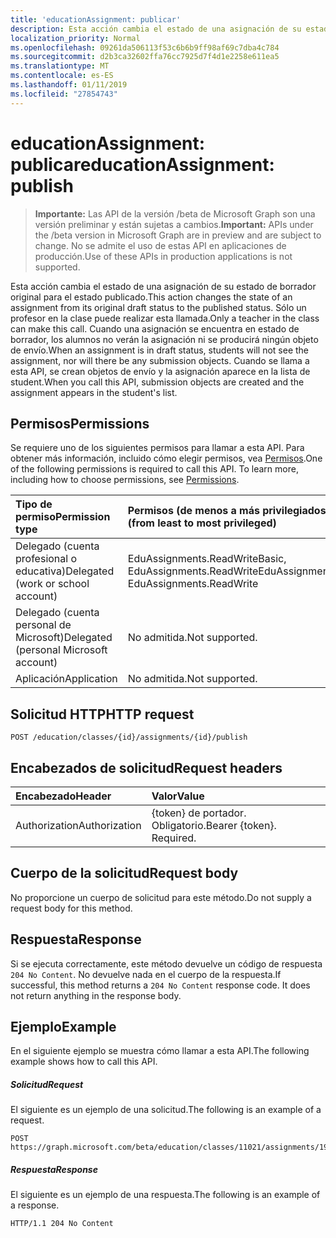 ```yaml
---
title: 'educationAssignment: publicar'
description: Esta acción cambia el estado de una asignación de su estado de borrador original para el estado publicado. Sólo un profesor en la clase puede realizar esta llamada. Cuando una asignación se encuentra en estado de borrador, los alumnos no verán la asignación ni se producirá ningún objeto de envío. Cuando se llama a esta API, se crean objetos de envío y la asignación aparece en la lista de student.
localization_priority: Normal
ms.openlocfilehash: 09261da506113f53c6b6b9ff98af69c7dba4c784
ms.sourcegitcommit: d2b3ca32602ffa76cc7925d7f4d1e2258e611ea5
ms.translationtype: MT
ms.contentlocale: es-ES
ms.lasthandoff: 01/11/2019
ms.locfileid: "27854743"
---
```

# <a name="educationassignment-publish"></a><span data-ttu-id="e98a9-106">educationAssignment: publicar</span><span class="sxs-lookup"><span data-stu-id="e98a9-106">educationAssignment: publish</span></span>

> <span data-ttu-id="e98a9-107">**Importante:** Las API de la versión /beta de Microsoft Graph son una versión preliminar y están sujetas a cambios.</span><span class="sxs-lookup"><span data-stu-id="e98a9-107">**Important:** APIs under the /beta version in Microsoft Graph are in preview and are subject to change.</span></span> <span data-ttu-id="e98a9-108">No se admite el uso de estas API en aplicaciones de producción.</span><span class="sxs-lookup"><span data-stu-id="e98a9-108">Use of these APIs in production applications is not supported.</span></span>

<span data-ttu-id="e98a9-109">Esta acción cambia el estado de una asignación de su estado de borrador original para el estado publicado.</span><span class="sxs-lookup"><span data-stu-id="e98a9-109">This action changes the state of an assignment from its original draft status to the published status.</span></span> <span data-ttu-id="e98a9-110">Sólo un profesor en la clase puede realizar esta llamada.</span><span class="sxs-lookup"><span data-stu-id="e98a9-110">Only a teacher in the class can make this call.</span></span> <span data-ttu-id="e98a9-111">Cuando una asignación se encuentra en estado de borrador, los alumnos no verán la asignación ni se producirá ningún objeto de envío.</span><span class="sxs-lookup"><span data-stu-id="e98a9-111">When an assignment is in draft status, students will not see the assignment, nor will there be any submission objects.</span></span> <span data-ttu-id="e98a9-112">Cuando se llama a esta API, se crean objetos de envío y la asignación aparece en la lista de student.</span><span class="sxs-lookup"><span data-stu-id="e98a9-112">When you call this API, submission objects are created and the assignment appears in the student's list.</span></span>

## <a name="permissions"></a><span data-ttu-id="e98a9-113">Permisos</span><span class="sxs-lookup"><span data-stu-id="e98a9-113">Permissions</span></span>
<span data-ttu-id="e98a9-p104">Se requiere uno de los siguientes permisos para llamar a esta API. Para obtener más información, incluido cómo elegir permisos, vea [Permisos](/graph/permissions-reference).</span><span class="sxs-lookup"><span data-stu-id="e98a9-p104">One of the following permissions is required to call this API. To learn more, including how to choose permissions, see [Permissions](/graph/permissions-reference).</span></span>

|<span data-ttu-id="e98a9-116">Tipo de permiso</span><span class="sxs-lookup"><span data-stu-id="e98a9-116">Permission type</span></span>      | <span data-ttu-id="e98a9-117">Permisos (de menos a más privilegiados)</span><span class="sxs-lookup"><span data-stu-id="e98a9-117">Permissions (from least to most privileged)</span></span>              |
|:--------------------|:---------------------------------------------------------|
|<span data-ttu-id="e98a9-118">Delegado (cuenta profesional o educativa)</span><span class="sxs-lookup"><span data-stu-id="e98a9-118">Delegated (work or school account)</span></span> |  <span data-ttu-id="e98a9-119">EduAssignments.ReadWriteBasic, EduAssignments.ReadWrite</span><span class="sxs-lookup"><span data-stu-id="e98a9-119">EduAssignments.ReadWriteBasic, EduAssignments.ReadWrite</span></span>  |
|<span data-ttu-id="e98a9-120">Delegado (cuenta personal de Microsoft)</span><span class="sxs-lookup"><span data-stu-id="e98a9-120">Delegated (personal Microsoft account)</span></span> |  <span data-ttu-id="e98a9-121">No admitida.</span><span class="sxs-lookup"><span data-stu-id="e98a9-121">Not supported.</span></span>  |
|<span data-ttu-id="e98a9-122">Aplicación</span><span class="sxs-lookup"><span data-stu-id="e98a9-122">Application</span></span> | <span data-ttu-id="e98a9-123">No admitida.</span><span class="sxs-lookup"><span data-stu-id="e98a9-123">Not supported.</span></span> | 

## <a name="http-request"></a><span data-ttu-id="e98a9-124">Solicitud HTTP</span><span class="sxs-lookup"><span data-stu-id="e98a9-124">HTTP request</span></span>
<!-- { "blockType": "ignored" } -->
```http
POST /education/classes/{id}/assignments/{id}/publish

```
## <a name="request-headers"></a><span data-ttu-id="e98a9-125">Encabezados de solicitud</span><span class="sxs-lookup"><span data-stu-id="e98a9-125">Request headers</span></span>
| <span data-ttu-id="e98a9-126">Encabezado</span><span class="sxs-lookup"><span data-stu-id="e98a9-126">Header</span></span>       | <span data-ttu-id="e98a9-127">Valor</span><span class="sxs-lookup"><span data-stu-id="e98a9-127">Value</span></span> |
|:---------------|:--------|
| <span data-ttu-id="e98a9-128">Authorization</span><span class="sxs-lookup"><span data-stu-id="e98a9-128">Authorization</span></span>  | <span data-ttu-id="e98a9-p105">{token} de portador. Obligatorio.</span><span class="sxs-lookup"><span data-stu-id="e98a9-p105">Bearer {token}. Required.</span></span>  |

## <a name="request-body"></a><span data-ttu-id="e98a9-131">Cuerpo de la solicitud</span><span class="sxs-lookup"><span data-stu-id="e98a9-131">Request body</span></span>
<span data-ttu-id="e98a9-132">No proporcione un cuerpo de solicitud para este método.</span><span class="sxs-lookup"><span data-stu-id="e98a9-132">Do not supply a request body for this method.</span></span>

## <a name="response"></a><span data-ttu-id="e98a9-133">Respuesta</span><span class="sxs-lookup"><span data-stu-id="e98a9-133">Response</span></span>
<span data-ttu-id="e98a9-p106">Si se ejecuta correctamente, este método devuelve un código de respuesta `204 No Content`. No devuelve nada en el cuerpo de la respuesta.</span><span class="sxs-lookup"><span data-stu-id="e98a9-p106">If successful, this method returns a `204 No Content` response code. It does not return anything in the response body.</span></span>

## <a name="example"></a><span data-ttu-id="e98a9-136">Ejemplo</span><span class="sxs-lookup"><span data-stu-id="e98a9-136">Example</span></span>
<span data-ttu-id="e98a9-137">En el siguiente ejemplo se muestra cómo llamar a esta API.</span><span class="sxs-lookup"><span data-stu-id="e98a9-137">The following example shows how to call this API.</span></span>
##### <a name="request"></a><span data-ttu-id="e98a9-138">Solicitud</span><span class="sxs-lookup"><span data-stu-id="e98a9-138">Request</span></span>
<span data-ttu-id="e98a9-139">El siguiente es un ejemplo de una solicitud.</span><span class="sxs-lookup"><span data-stu-id="e98a9-139">The following is an example of a request.</span></span>
<!-- {
  "blockType": "request",
  "name": "educationassignment_publish"
}-->
```http
POST https://graph.microsoft.com/beta/education/classes/11021/assignments/19002/publish
```

##### <a name="response"></a><span data-ttu-id="e98a9-140">Respuesta</span><span class="sxs-lookup"><span data-stu-id="e98a9-140">Response</span></span>
<span data-ttu-id="e98a9-141">El siguiente es un ejemplo de una respuesta.</span><span class="sxs-lookup"><span data-stu-id="e98a9-141">The following is an example of a response.</span></span> 

<!-- {
  "blockType": "response",
  "truncated": true,
  "@odata.type": "microsoft.graph.educationAssignment"
} -->
```http
HTTP/1.1 204 No Content
```

<!-- uuid: 8fcb5dbc-d5aa-4681-8e31-b001d5168d79
2015-10-25 14:57:30 UTC -->
<!-- {
  "type": "#page.annotation",
  "description": "educationAssignment: publish",
  "keywords": "",
  "section": "documentation",
  "tocPath": ""
}-->
